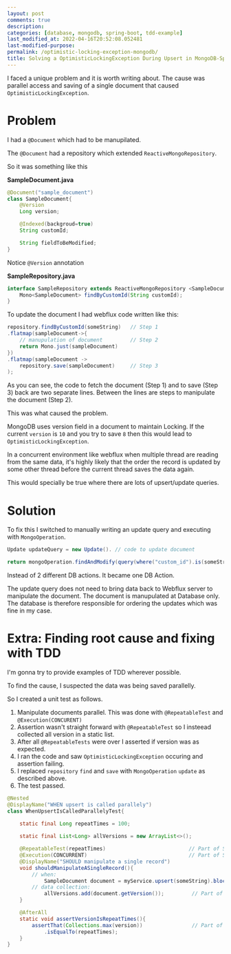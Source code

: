 ```yaml
---
layout: post
comments: true
description:
categories: [database, mongodb, spring-boot, tdd-example]
last_modified_at: 2022-04-16T20:52:08.052481
last-modified-purpose:
permalink: /optimistic-locking-exception-mongodb/
title: Solving a OptimisticLockingException During Upsert in MongoDB-Spring Webflux
---
```


I faced a unique problem and it is worth writing about. The cause was parallel access and saving of a single document that caused `OptimisticLockingException`.

# **Problem**

I had a `@Document` which had to be manupilated. 

The `@Document` had a repository which extended `ReactiveMongoRepository`.

So it was something like this

**SampleDocument.java**
``` java
@Document("sample_document")
class SampleDocument{
    @Version
    Long version;

    @Indexed(backgroud=true)
    String customId;

    String fieldToBeModified;
}
```

Notice `@Version` annotation

**SampleRepository.java**

```java
interface SampleRepository extends ReactiveMongoRepository <SampleDocument>{
    Mono<SampleDocument> findByCustomId(String customId);
}
```

To update the document I had webflux code written like this:

```java
repository.findByCustomId(someString)   // Step 1
.flatmap(sampleDocument->{
    // manupulation of document         // Step 2
    return Mono.just(sampleDocument)
})
.flatmap(sampleDocument -> 
    repository.save(sampleDocument)     // Step 3
); 
```

As you can see, the code to fetch the document (Step 1) and to save (Step 3) back are two separate lines. Between the lines are steps to manipulate the document (Step 2).

This was what caused the problem.

MongoDB uses version field in a document to maintain Locking. If the current `version` is `10` and you try to save `8` then this would lead to `OptimisticLockingException`.

In a concurrent environment like webflux when multiple thread are reading from the same data, it's highly likely that the order the record is updated by some other thread before the current thread saves the data again.

This would specially be true where there are lots of upsert/update queries.

# **Solution**

To fix this I switched to manually writing an update query and executing with `MongoOperation`. 


```java
Update updateQuery = new Update(). // code to update document

return mongoOperation.findAndModify(query(where("custom_id").is(someString)), updateQuery, options().returnNew(true).upsert(true), SampleDocument.class)
```

Instead of 2 different DB actions. It became one DB Action.

The update query does not need to bring data back to Webflux server to manipulate the document. The document is manupulated at Database only. The database is therefore responsible for ordering the updates which was fine in my case.

# **Extra**: Finding root cause and fixing with TDD

I'm gonna try to provide examples of TDD wherever possible.

To find the cause, I suspected the data was being saved parallelly.

So I created a unit test as follows.

1. Manipulate documents parallel. This was done with `@RepeatableTest` and `@Execution(CONCURENT)`
2. Assertion wasn't straight forward with `@RepeatableTest` so I insteead collected all version in a static list.
3. After all `@RepeatableTests` were over I asserted if version was as expected. 
4. I ran the code and saw `OptimisticLockingException` occuring and assertion failing.
5. I replaced `repository` `find` and `save` with `MongoOperation` `update` as described above.
6. The test passed.

```java
@Nested
@DisplayName("WHEN upsert is called parallely")
class WhenUpsertIsCalledParallelyTest{
    
    static final Long repeatTimes = 100;

    static final List<Long> allVersions = new ArrayList<>();

    @RepeatableTest(repeatTimes)                           // Part of Step 1
    @Execution(CONCURRENT)                                 // Part of Step 1
    @DisplayName("SHOULD manipulate a single record")
    void shouldManipulateASingleRecord(){
        // when:
            SampleDocument document = myService.upsert(someString).block(); // Part of Step 1
        // data collection:
            allVersions.add(document.getVersion());         // Part of Step 2
    }

    @AfterAll
    static void assertVersionIsRepeatTimes(){
        assertThat(Collections.max(version))                // Part of Step 3
            .isEqualTo(repeatTimes);
    }
}
```
